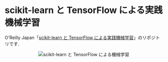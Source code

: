 # scikit-learn と TensorFlow による実践機械学習
O'Reilly Japan「[scikit-learn と TensorFlow による実践機械学習](https://www.oreilly.co.jp/books/9784873118345/)」のリポジトリです.

<div align="center">
  <img src="https://www.oreilly.co.jp/books/images/picture_large978-4-87311-834-5.jpeg" title="scikit-learn と TensorFlow による機械学習">
</duv>
